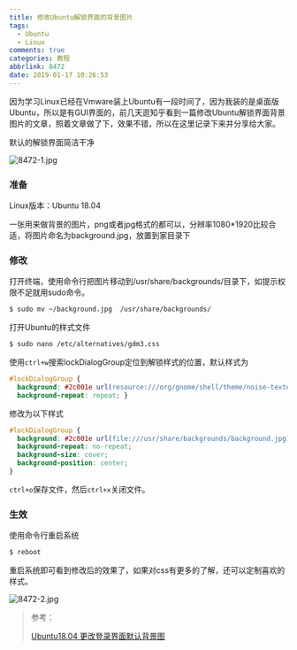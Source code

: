 ```yaml
---
title: 修改Ubuntu解锁界面的背景图片
tags:
  - Ubuntu
  - Linux
comments: true
categories: 教程
abbrlink: 8472
date: 2019-01-17 10:26:53
---
```


因为学习Linux已经在Vmware装上Ubuntu有一段时间了，因为我装的是桌面版Ubuntu，所以是有GUI界面的，前几天逛知乎看到一篇修改Ubuntu解锁界面背景图片的文章，照着文章做了下，效果不错，所以在这里记录下来并分享给大家。

<!--more-->

默认的解锁界面简洁干净

![8472-1.jpg](https://i.loli.net/2020/02/19/JD8EIgjwfk7cASa.jpg)

### 准备

Linux版本：Ubuntu 18.04

一张用来做背景的图片，png或者jpg格式的都可以，分辨率1080*1920比较合适，将图片命名为background.jpg，放置到家目录下

### 修改

打开终端，使用命令行把图片移动到/usr/share/backgrounds/目录下，如提示权限不足就用sudo命令。

```bash
$ sudo mv ~/background.jpg  /usr/share/backgrounds/
```

打开Ubuntu的样式文件

```bash
$ sudo nano /etc/alternatives/gdm3.css
```

使用`ctrl+w`搜索lockDialogGroup定位到解锁样式的位置，默认样式为

```css
#lockDialogGroup {
  background: #2c001e url(resource:///org/gnome/shell/theme/noise-texture.png);
  background-repeat: repeat; }
```

修改为以下样式

```css
#lockDialogGroup {
  background: #2c001e url(file:///usr/share/backgrounds/background.jpg);         
  background-repeat: no-repeat;
  background-size: cover;
  background-position: center; 
}
```

`ctrl+o`保存文件，然后`ctrl+x`关闭文件。

### 生效

使用命令行重启系统

```bash
$ reboot
```

重启系统即可看到修改后的效果了，如果对css有更多的了解，还可以定制喜欢的样式。

![8472-2.jpg](https://i.loli.net/2020/02/19/fLCPKhD6Jg27Bq9.jpg)

> 参考：
>
> [Ubuntu18.04 更改登录界面默认背景图](https://zhuanlan.zhihu.com/p/36470249)